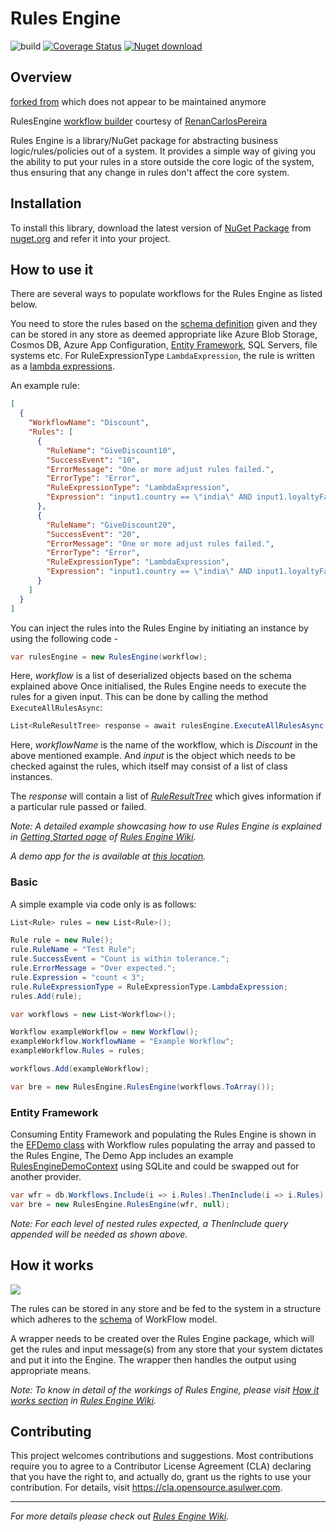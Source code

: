 # Rules Engine
![build](https://github.com/asulwer/RulesEngine/actions/workflows/dotnetcore-build.yml/badge.svg?branch=main)
[![Coverage Status](https://coveralls.io/repos/github/asulwer/RulesEngine/badge.svg?branch=main)](https://coveralls.io/github/asulwer/RulesEngine?branch=main)
[![Nuget download][download-image]][download-url]

[download-image]: https://img.shields.io/nuget/dt/RulesEngineEx
[download-url]: https://www.nuget.org/packages/RulesEngineEx/

## Overview

[forked from](https://github.com/microsoft/RulesEngine) which does not appear to be maintained anymore

RulesEngine [workflow builder](https://rules-engine-pro-ui.onrender.com/) courtesy of [RenanCarlosPereira](https://github.com/RenanCarlosPereira)

Rules Engine is a library/NuGet package for abstracting business logic/rules/policies out of a system. It provides a simple way of giving you the ability to put your rules in a store outside the core logic of the system, thus ensuring that any change in rules don't affect the core system.

## Installation

To install this library, download the latest version of [NuGet Package](https://www.nuget.org/packages/RulesEngineEx/) from [nuget.org](https://www.nuget.org/) and refer it into your project.  

## How to use it

There are several ways to populate workflows for the Rules Engine as listed below.

You need to store the rules based on the [schema definition](https://github.com/asulwer/RulesEngine/blob/main/schema/workflow-schema.json) given and they can be stored in any store as deemed appropriate like Azure Blob Storage, Cosmos DB, Azure App Configuration, [Entity Framework](https://github.com/asulwer/RulesEngine#entity-framework), SQL Servers, file systems etc. For RuleExpressionType `LambdaExpression`, the rule is written as a [lambda expressions](https://docs.microsoft.com/en-us/dotnet/csharp/programming-guide/statements-expressions-operators/lambda-expressions).

An example rule:

```json
[
  {
    "WorkflowName": "Discount",
    "Rules": [
      {
        "RuleName": "GiveDiscount10",
        "SuccessEvent": "10",
        "ErrorMessage": "One or more adjust rules failed.",
        "ErrorType": "Error",
        "RuleExpressionType": "LambdaExpression",
        "Expression": "input1.country == \"india\" AND input1.loyaltyFactor <= 2 AND input1.totalPurchasesToDate >= 5000"
      },
      {
        "RuleName": "GiveDiscount20",
        "SuccessEvent": "20",
        "ErrorMessage": "One or more adjust rules failed.",
        "ErrorType": "Error",
        "RuleExpressionType": "LambdaExpression",
        "Expression": "input1.country == \"india\" AND input1.loyaltyFactor >= 3 AND input1.totalPurchasesToDate >= 10000"
      }
    ]
  }
]
```

You can inject the rules into the Rules Engine by initiating an instance by using the following code - 

```c#
var rulesEngine = new RulesEngine(workflow);
```
Here, *workflow* is a list of deserialized objects based on the schema explained above
Once initialised, the Rules Engine needs to execute the rules for a given input. This can be done by calling the method `ExecuteAllRulesAsync`: 

```c#
List<RuleResultTree> response = await rulesEngine.ExecuteAllRulesAsync(workflowName, input);
```

Here, *workflowName* is the name of the workflow, which is *Discount* in the above mentioned example. And *input* is the object which needs to be checked against the rules,  which itself may consist of a list of class instances.

The *response* will contain a list of [*RuleResultTree*](https://github.com/asulwer/RulesEngine/wiki/Getting-Started#ruleresulttree) which gives information if a particular rule passed or failed. 

_Note: A detailed example showcasing how to use Rules Engine is explained in [Getting Started page](https://github.com/asulwer/RulesEngine/wiki/Getting-Started) of [Rules Engine Wiki](https://github.com/asulwer/RulesEngine/wiki)._

_A demo app for the is available at [this location](https://github.com/asulwer/RulesEngine/tree/main/demo)._

### Basic

A simple example via code only is as follows:

```c#
List<Rule> rules = new List<Rule>();

Rule rule = new Rule();
rule.RuleName = "Test Rule";
rule.SuccessEvent = "Count is within tolerance.";
rule.ErrorMessage = "Over expected.";
rule.Expression = "count < 3";
rule.RuleExpressionType = RuleExpressionType.LambdaExpression;
rules.Add(rule);

var workflows = new List<Workflow>();

Workflow exampleWorkflow = new Workflow();
exampleWorkflow.WorkflowName = "Example Workflow";
exampleWorkflow.Rules = rules;

workflows.Add(exampleWorkflow);

var bre = new RulesEngine.RulesEngine(workflows.ToArray());
```
### Entity Framework

Consuming Entity Framework and populating the Rules Engine is shown in the [EFDemo class](https://github.com/asulwer/RulesEngine/blob/main/demo/DemoApp/EFDemo.cs) with Workflow rules populating the array and passed to the Rules Engine, The Demo App includes an example [RulesEngineDemoContext](https://github.com/asulwer/RulesEngine/blob/main/demo/DemoApp/RulesEngineContext.cs) using SQLite and could be swapped out for another provider.

```c#
var wfr = db.Workflows.Include(i => i.Rules).ThenInclude(i => i.Rules).ToArray();
var bre = new RulesEngine.RulesEngine(wfr, null);
```

*Note: For each level of nested rules expected, a ThenInclude query appended will be needed as shown above.*

## How it works

![](https://github.com/asulwer/RulesEngine/blob/main/assets/BlockDiagram.png)

The rules can be stored in any store and be fed to the system in a structure which adheres to the [schema](https://github.com/asulwer/RulesEngine/blob/main/schema/workflow-schema.json) of WorkFlow model.

A wrapper needs to be created over the Rules Engine package, which will get the rules and input message(s) from any store that your system dictates and put it into the Engine. The wrapper then handles the output using appropriate means.

_Note: To know in detail of the workings of Rules Engine, please visit [How it works section](https://github.com/asulwer/RulesEngine/wiki/Introduction#how-it-works) in [Rules Engine Wiki](https://github.com/asulwer/RulesEngine/wiki)._

## Contributing

This project welcomes contributions and suggestions.  Most contributions require you to agree to a
Contributor License Agreement (CLA) declaring that you have the right to, and actually do, grant us
the rights to use your contribution. For details, visit https://cla.opensource.asulwer.com.

---

_For more details please check out [Rules Engine Wiki](https://github.com/asulwer/RulesEngine/wiki)._
